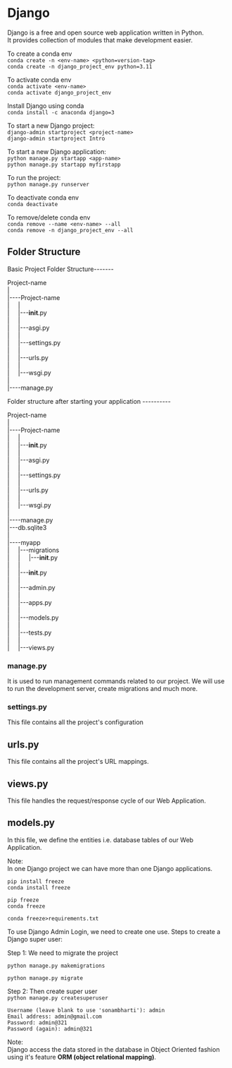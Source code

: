 # Django
Django is a free and open source web application written in Python. <br/>
It provides collection of modules that make development easier. <br/>

To create a conda env <br/>
`conda create -n <env-name> <python=version-tag>` <br/>
`conda create -n django_project_env python=3.11` <br/>

To activate conda env <br/>
`conda activate <env-name>` <br/>
`conda activate django_project_env` <br/>

Install Django using conda <br/>
`conda install -c anaconda django=3 ` <br/>

To start a new Django project: <br/>
`django-admin startproject <project-name>` <br/>
`django-admin startproject Intro` <br/>

To start a new Django application:  <br/>
`python manage.py startapp <app-name>` <br/>
`python manage.py startapp myfirstapp` <br/>

To run the project: <br/>
`python manage.py runserver` <br/>

To deactivate conda env <br/>
`conda deactivate` <br/>

To remove/delete conda env <br/>
`conda remove --name <env-name> --all` <br/>
`conda remove -n django_project_env --all` <br/>



## Folder Structure

Basic Project Folder Structure------- <br/>

Project-name <br/>
| <br/>
|----Project-name <br/>
|&nbsp;&nbsp;&nbsp;&nbsp;&nbsp;| <br/>
|&nbsp;&nbsp;&nbsp;&nbsp;&nbsp;|---__init__.py <br/>
|&nbsp;&nbsp;&nbsp;&nbsp;&nbsp;| <br/>
|&nbsp;&nbsp;&nbsp;&nbsp;&nbsp;|---asgi.py <br/>
|&nbsp;&nbsp;&nbsp;&nbsp;&nbsp;|<br/>
|&nbsp;&nbsp;&nbsp;&nbsp;&nbsp;|---settings.py <br/>
|&nbsp;&nbsp;&nbsp;&nbsp;&nbsp;| <br/>
|&nbsp;&nbsp;&nbsp;&nbsp;&nbsp;|---urls.py <br/>
|&nbsp;&nbsp;&nbsp;&nbsp;&nbsp;| <br/>
|&nbsp;&nbsp;&nbsp;&nbsp;&nbsp;|---wsgi.py <br/>
|<br/>
|----manage.py <br/>



Folder structure after starting your application ---------- <br/>

Project-name <br/>
| <br/>
|----Project-name <br/>
|&nbsp;&nbsp;&nbsp;&nbsp;&nbsp;| <br/>
|&nbsp;&nbsp;&nbsp;&nbsp;&nbsp;|---__init__.py <br/>
|&nbsp;&nbsp;&nbsp;&nbsp;&nbsp;| <br/>
|&nbsp;&nbsp;&nbsp;&nbsp;&nbsp;|---asgi.py <br/>
|&nbsp;&nbsp;&nbsp;&nbsp;&nbsp;|<br/>
|&nbsp;&nbsp;&nbsp;&nbsp;&nbsp;|---settings.py <br/>
|&nbsp;&nbsp;&nbsp;&nbsp;&nbsp;| <br/>
|&nbsp;&nbsp;&nbsp;&nbsp;&nbsp;|---urls.py <br/>
|&nbsp;&nbsp;&nbsp;&nbsp;&nbsp;| <br/>
|&nbsp;&nbsp;&nbsp;&nbsp;&nbsp;|---wsgi.py <br/>
|<br/>
|----manage.py <br/>
|---db.sqlite3 <br/>
| <br/>
|----myapp <br/>
|&nbsp;&nbsp;&nbsp;&nbsp;&nbsp;|---migrations <br/>
|&nbsp;&nbsp;&nbsp;&nbsp;&nbsp;|&nbsp;&nbsp;&nbsp;&nbsp;&nbsp;|---__init__.py <br/>
|&nbsp;&nbsp;&nbsp;&nbsp;&nbsp;| <br/>
|&nbsp;&nbsp;&nbsp;&nbsp;&nbsp;|---__init__.py <br/>
|&nbsp;&nbsp;&nbsp;&nbsp;&nbsp;| <br/>
|&nbsp;&nbsp;&nbsp;&nbsp;&nbsp;|---admin.py <br/>
|&nbsp;&nbsp;&nbsp;&nbsp;&nbsp;| <br/>
|&nbsp;&nbsp;&nbsp;&nbsp;&nbsp;|---apps.py <br/>
|&nbsp;&nbsp;&nbsp;&nbsp;&nbsp;| <br/>
|&nbsp;&nbsp;&nbsp;&nbsp;&nbsp;|---models.py <br/>
|&nbsp;&nbsp;&nbsp;&nbsp;&nbsp;| <br/>
|&nbsp;&nbsp;&nbsp;&nbsp;&nbsp;|---tests.py <br/>
|&nbsp;&nbsp;&nbsp;&nbsp;&nbsp;| <br/>
|&nbsp;&nbsp;&nbsp;&nbsp;&nbsp;|---views.py <br/>




### manage.py
It is used to run management commands related to our project.
We will use to run the development server, create migrations and much more.

### settings.py
This file contains all the project's configuration

## urls.py
This file contains all the project's URL mappings.

## views.py
This file handles the request/response cycle of our Web Application.

## models.py
In this file, we define the entities i.e. database tables of our Web Application.

Note: <br/>
In one Django project we can have more than one Django applications. <br/>

`pip install freeze` <br/>
`conda install freeze` <br/>

`pip freeze` <br/>
`conda freeze` <br/>

`conda freeze>requirements.txt` <br/>



To use Django Admin Login, we need to create one use. Steps to create a Django super user: <br/>

Step 1: We need to migrate the project <br/>

`python manage.py makemigrations` <br/>

`python manage.py migrate` <br/>

Step 2: Then create super user <br/>
 `python manage.py createsuperuser` <br/>

    Username (leave blank to use 'sonambharti'): admin 
    Email address: admin@gmail.com 
    Password: admin@321 
    Password (again): admin@321 


Note: <br/>
Django access the data stored in the database in Object Oriented fashion using it's feature **ORM (object relational mapping)**.
